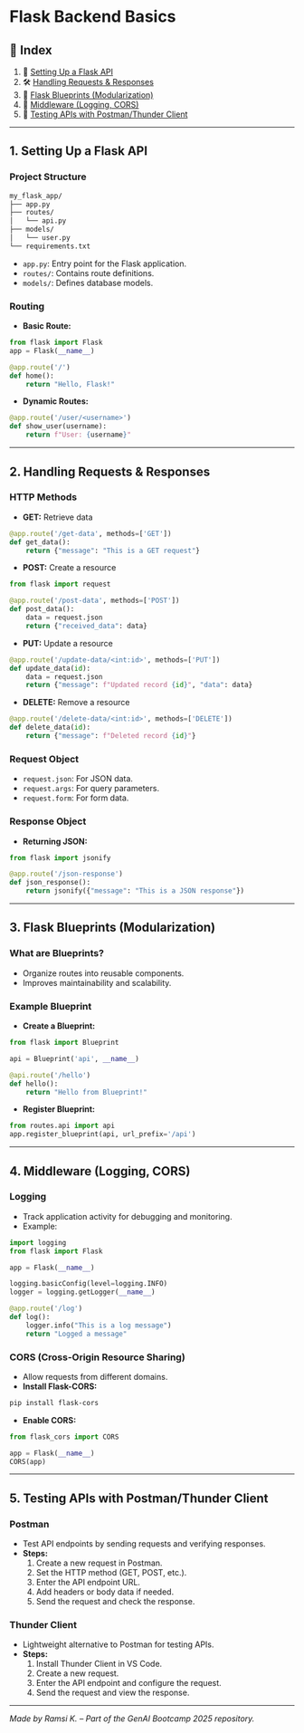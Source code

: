 # **Flask Backend Basics**

## 📌 Index

1. 🔹 [Setting Up a Flask API](#setting-up-a-flask-api)
2. 🛠️ [Handling Requests & Responses](#handling-requests--responses)
3. 🧩 [Flask Blueprints (Modularization)](#flask-blueprints-modularization)
4. 🔄 [Middleware (Logging, CORS)](#middleware-logging-cors)
5. 🧪 [Testing APIs with Postman/Thunder Client](#testing-apis-with-postmanthunder-client)

---

## **1. Setting Up a Flask API**

### **Project Structure**

```bash
my_flask_app/
├── app.py
├── routes/
│   └── api.py
├── models/
│   └── user.py
└── requirements.txt
```

- `app.py`: Entry point for the Flask application.
- `routes/`: Contains route definitions.
- `models/`: Defines database models.

### **Routing**

- **Basic Route:**

```python
from flask import Flask
app = Flask(__name__)

@app.route('/')
def home():
    return "Hello, Flask!"
```

- **Dynamic Routes:**

```python
@app.route('/user/<username>')
def show_user(username):
    return f"User: {username}"
```

---

## **2. Handling Requests & Responses**

### **HTTP Methods**

- **GET:** Retrieve data

```python
@app.route('/get-data', methods=['GET'])
def get_data():
    return {"message": "This is a GET request"}
```

- **POST:** Create a resource

```python
from flask import request

@app.route('/post-data', methods=['POST'])
def post_data():
    data = request.json
    return {"received_data": data}
```

- **PUT:** Update a resource

```python
@app.route('/update-data/<int:id>', methods=['PUT'])
def update_data(id):
    data = request.json
    return {"message": f"Updated record {id}", "data": data}
```

- **DELETE:** Remove a resource

```python
@app.route('/delete-data/<int:id>', methods=['DELETE'])
def delete_data(id):
    return {"message": f"Deleted record {id}"}
```

### **Request Object**

- `request.json`: For JSON data.
- `request.args`: For query parameters.
- `request.form`: For form data.

### **Response Object**

- **Returning JSON:**

```python
from flask import jsonify

@app.route('/json-response')
def json_response():
    return jsonify({"message": "This is a JSON response"})
```

---

## **3. Flask Blueprints (Modularization)**

### **What are Blueprints?**

- Organize routes into reusable components.
- Improves maintainability and scalability.

### **Example Blueprint**

- **Create a Blueprint:**

```python
from flask import Blueprint

api = Blueprint('api', __name__)

@api.route('/hello')
def hello():
    return "Hello from Blueprint!"
```

- **Register Blueprint:**

```python
from routes.api import api
app.register_blueprint(api, url_prefix='/api')
```

---

## **4. Middleware (Logging, CORS)**

### **Logging**

- Track application activity for debugging and monitoring.
- Example:

```python
import logging
from flask import Flask

app = Flask(__name__)

logging.basicConfig(level=logging.INFO)
logger = logging.getLogger(__name__)

@app.route('/log')
def log():
    logger.info("This is a log message")
    return "Logged a message"
```

### **CORS (Cross-Origin Resource Sharing)**

- Allow requests from different domains.
- **Install Flask-CORS:**

```bash
pip install flask-cors
```

- **Enable CORS:**

```python
from flask_cors import CORS

app = Flask(__name__)
CORS(app)
```

---

## **5. Testing APIs with Postman/Thunder Client**

### **Postman**

- Test API endpoints by sending requests and verifying responses.
- **Steps:**
  1. Create a new request in Postman.
  2. Set the HTTP method (GET, POST, etc.).
  3. Enter the API endpoint URL.
  4. Add headers or body data if needed.
  5. Send the request and check the response.

### **Thunder Client**

- Lightweight alternative to Postman for testing APIs.
- **Steps:**
  1. Install Thunder Client in VS Code.
  2. Create a new request.
  3. Enter the API endpoint and configure the request.
  4. Send the request and view the response.

---

_Made by Ramsi K. – Part of the GenAI Bootcamp 2025 repository._

